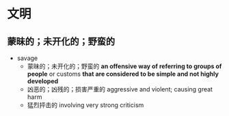 # 文明

## 蒙昧的；未开化的；野蛮的

- savage
  - 蒙昧的；未开化的；野蛮的 **an offensive way of referring to groups of people** or customs **that are considered to be simple and not highly developed**
  - 凶恶的；凶残的；损害严重的 aggressive and violent; causing great harm
  - 猛烈抨击的 involving very strong criticism
